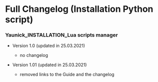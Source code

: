 
# Full Changelog (Installation Python script)

### Yaunick_INSTALLATION_Lua scripts manager

- Version 1.0 (updated in 25.03.2021)

  - no changelog

- Version 1.01 (updated in 25.03.2021)

  - removed links to the Guide and the changelog

